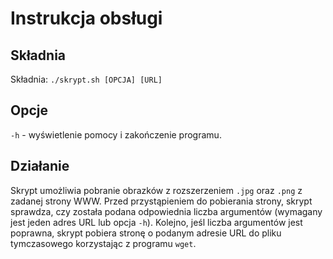 Instrukcja obsługi
===============================================

## Składnia 
Składnia: ```./skrypt.sh [OPCJA] [URL]```

## Opcje  
```-h``` - wyświetlenie pomocy i zakończenie programu.

## Działanie  
Skrypt umożliwia pobranie obrazków z rozszerzeniem `.jpg` oraz `.png` z zadanej strony <span>W</span>WW. Przed przystąpieniem do pobierania strony, skrypt sprawdza, czy została podana odpowiednia liczba argumentów (wymagany jest jeden adres URL lub opcja `-h`).
Kolejno, jeśl liczba argumentów jest poprawna, skrypt pobiera stronę o podanym adresie URL do pliku tymczasowego korzystając z programu `wget`.
